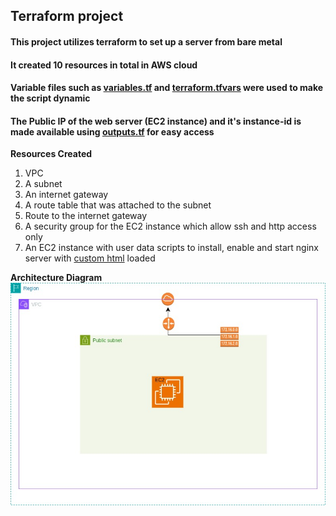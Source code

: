 ## Terraform project
#### This project utilizes terraform to set up a server from bare metal
#### It created 10 resources in total in AWS cloud
#### Variable files such as [variables.tf](./variables.tf) and [terraform.tfvars](./terraform.tfvars) were used to make the script dynamic
#### The Public IP of the web server (EC2 instance) and it's instance-id is made available using [outputs.tf](./outputs.tf) for easy access

**Resources Created**
1. VPC
2. A subnet
3. An internet gateway
4. A route table that was attached to the subnet
5. Route to the internet gateway
6. A security group for the EC2 instance which allow ssh and http access only
7. An EC2 instance with user data scripts to install, enable and start nginx server with [custom html](./test.html) loaded

**Architecture Diagram**
![Architecture Diagram](./architecture_diagram.jpg)


